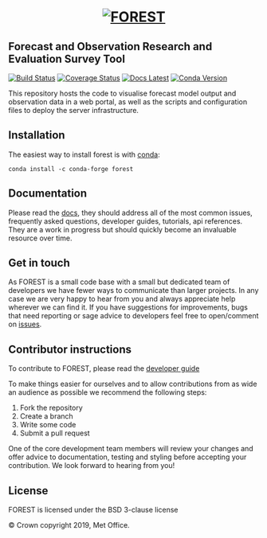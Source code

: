 <h1 align="center">
  <a href="https://forest-informaticslab.readthedocs.io/en/latest/" style="display: block; margin: 0 auto;">
   <img src="https://raw.githubusercontent.com/informatics-lab/forest/master/forest_logo_640x320.png"
        style="max-width: 40%;" alt="FOREST"></a>
</h1>

## Forecast and Observation Research and Evaluation Survey Tool

[![Build Status](https://travis-ci.com/informatics-lab/forest.svg?branch=master)](https://travis-ci.com/informatics-lab/forest)
[![Coverage Status](https://coveralls.io/repos/github/informatics-lab/forest/badge.svg?branch=master)](https://coveralls.io/github/informatics-lab/forest?branch=master)
[![Docs Latest](https://img.shields.io/badge/docs-latest-blue)](https://forest-informaticslab.readthedocs.io/en/latest/)
[![Conda Version](https://img.shields.io/conda/vn/conda-forge/forest.svg)](https://anaconda.org/conda-forge/forest)

This repository hosts the code to visualise forecast model output and observation data in a web portal, as well as the scripts and configuration files to deploy the server infrastructure.


## Installation

The easiest way to install forest is with [conda](https://conda.io/miniconda.html):

    conda install -c conda-forge forest

## Documentation

Please read the [docs](https://forest-informaticslab.readthedocs.io), they
should address all of the most common issues, frequently asked questions, developer
guides, tutorials, api references. They are a work in progress but should
quickly become an invaluable resource over time.

## Get in touch

As FOREST is a small code base with a small but dedicated team of developers we have fewer ways to communicate than larger projects. In any case we are very happy to hear from you and always appreciate help wherever we can find it. If you have suggestions for improvements, bugs that need reporting or sage advice to developers feel free to open/comment on [issues](https://github.com/informatics-lab/forest/issues).

## Contributor instructions

To contribute to FOREST, please read the [developer guide](https://forest-informaticslab.readthedocs.io/en/latest/guide.html)

To make things easier for ourselves and to allow contributions from as wide an audience as possible we recommend the following steps:

 1. Fork the repository
 1. Create a branch
 1. Write some code
 1. Submit a pull request
 
One of the core development team members will review your changes and offer advice to documentation, testing and styling before accepting your contribution. We look forward to hearing from you!


## License

FOREST is licensed under the BSD 3-clause license

© Crown copyright 2019, Met Office. 
